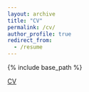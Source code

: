 ```yaml
---
layout: archive
title: "CV"
permalink: /cv/
author_profile: true
redirect_from:
  - /resume
---
```


{% include base_path %}

[CV](https://log-ghj.github.io/files/Lorenz_Gschwent_CV.pdf)
